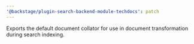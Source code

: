 ```yaml
---
'@backstage/plugin-search-backend-module-techdocs': patch
---
```


Exports the default document collator for use in document transformation during search indexing.
